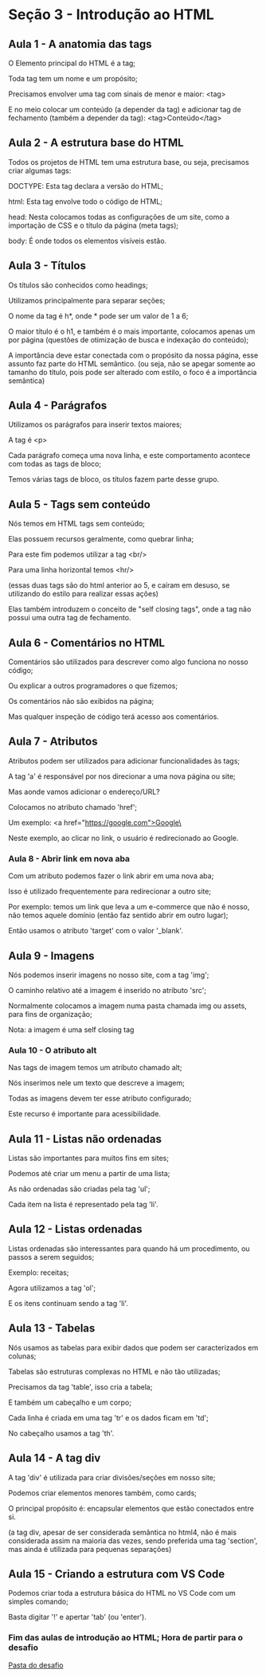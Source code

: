 # Seção 3 - Introdução ao HTML 

## Aula 1 - A anatomia das tags

O Elemento principal do HTML é a tag;

Toda tag tem um nome e um propósito;

Precisamos envolver uma tag com sinais de menor e maior: \<tag>

E no meio colocar um conteúdo (a depender da tag) e adicionar tag de fechamento (também a depender da tag): \<tag>Conteúdo\</tag>

## Aula 2 - A estrutura base do HTML

Todos os projetos de HTML tem uma estrutura base, ou seja, precisamos criar algumas tags:

DOCTYPE: Esta tag declara a versão do HTML;

html: Esta tag envolve todo o código de HTML;

head: Nesta colocamos todas as configurações de um site, como a importação de CSS e o título da página (meta tags);

body: É onde todos os elementos visíveis estão.

## Aula 3 - Títulos

Os títulos são conhecidos como headings;

Utilizamos principalmente para separar seções;

O nome da tag é h*, onde * pode ser um valor de 1 a 6;

O maior título é o h1, e também é o mais importante, colocamos apenas um por página (questões de otimização de busca e indexação do conteúdo);

A importância deve estar conectada com o propósito da nossa página, esse assunto faz parte do HTML semântico. (ou seja, não se apegar somente ao tamanho do título, pois pode ser alterado com estilo, o foco é a importância semântica)

## Aula 4 - Parágrafos

Utilizamos os parágrafos para inserir textos maiores;

A tag é \<p>

Cada parágrafo começa uma nova linha, e este comportamento acontece com todas as tags de bloco;

Temos várias tags de bloco, os títulos fazem parte desse grupo.

## Aula 5 - Tags sem conteúdo

Nós temos em HTML tags sem conteúdo;
 
Elas possuem recursos geralmente, como quebrar linha;

Para este fim podemos utilizar a tag \<br/>

Para uma linha horizontal temos \<hr/>

(essas duas tags são do html anterior ao 5, e caíram em desuso, se utilizando do estilo para realizar essas ações)

Elas também introduzem o conceito de "self closing tags", onde a tag não possui uma outra tag de fechamento.

## Aula 6 - Comentários no HTML

Comentários são utilizados para descrever como algo funciona no nosso código;

Ou explicar a outros programadores o que fizemos;

Os comentários não são exibidos na página;

Mas qualquer inspeção de código terá acesso aos comentários.

## Aula 7 - Atributos

Atributos podem ser utilizados para adicionar funcionalidades às tags;

A tag 'a' é responsável por nos direcionar a uma nova página ou site;

Mas aonde vamos adicionar o endereço/URL?

Colocamos no atributo chamado 'href';

Um exemplo: \<a href="https://google.com">Google\</a>

Neste exemplo, ao clicar no link, o usuário é redirecionado ao Google.

### Aula 8 - Abrir link em nova aba

Com um atributo podemos fazer o link abrir em uma nova aba;

Isso é utilizado frequentemente para redirecionar a outro site;

Por exemplo: temos um link que leva a um e-commerce que não é nosso, não temos aquele domínio (então faz sentido abrir em outro lugar);

Então usamos o atributo 'target' com o valor '_blank'.

## Aula 9 - Imagens

Nós podemos inserir imagens no nosso site, com a tag 'img';

O caminho relativo até a imagem é inserido no atributo 'src';

Normalmente colocamos a imagem numa pasta chamada img ou assets, para fins de organização;

Nota: a imagem é uma self closing tag

### Aula 10 - O atributo alt

Nas tags de imagem temos um atributo chamado alt;

Nós inserimos nele um texto que descreve a imagem;

Todas as imagens devem ter esse atributo configurado;

Este recurso é importante para acessibilidade.

## Aula 11 - Listas não ordenadas

Listas são importantes para muitos fins em sites;

Podemos até criar um menu a partir de uma lista;

As não ordenadas são criadas pela tag 'ul';

Cada item na lista é representado pela tag 'li'.

## Aula 12 - Listas ordenadas

Listas ordenadas são interessantes para quando há um procedimento, ou passos a serem seguidos;

Exemplo: receitas;

Agora utilizamos a tag 'ol';

E os itens continuam sendo a tag 'li'.

## Aula 13 - Tabelas

Nós usamos as tabelas para exibir dados que podem ser caracterizados em colunas;

Tabelas são estruturas complexas no HTML e não tão utilizadas;

Precisamos da tag 'table', isso cria a tabela;

E também um cabeçalho e um corpo;

Cada linha é criada em uma tag 'tr' e os dados ficam em 'td';

No cabeçalho usamos a tag 'th'.

## Aula 14 - A tag div

A tag 'div' é utilizada para criar divisões/seções em nosso site;

Podemos criar elementos menores também, como cards;

O principal propósito é: encapsular elementos que estão conectados entre si.

(a tag div, apesar de ser considerada semântica no html4, não é mais considerada assim na maioria das vezes, sendo preferida uma tag 'section', mas ainda é utilizada para pequenas separações)

## Aula 15 - Criando a estrutura com VS Code

Podemos criar toda a estrutura básica do HTML no VS Code com um simples comando;

Basta digitar '!' e apertar 'tab' (ou 'enter').


### Fim das aulas de introdução ao HTML; Hora de partir para o desafio

<a href="/1_Intro_HTML/desafio/">Pasta do desafio</a>